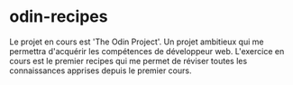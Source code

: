 # odin-recipes
Le projet en cours est 'The Odin Project'. Un projet ambitieux qui me permettra d'acquérir les compétences de développeur web. L'exercice en cours est le premier recipes qui me permet de réviser toutes les connaissances apprises depuis le premier cours.